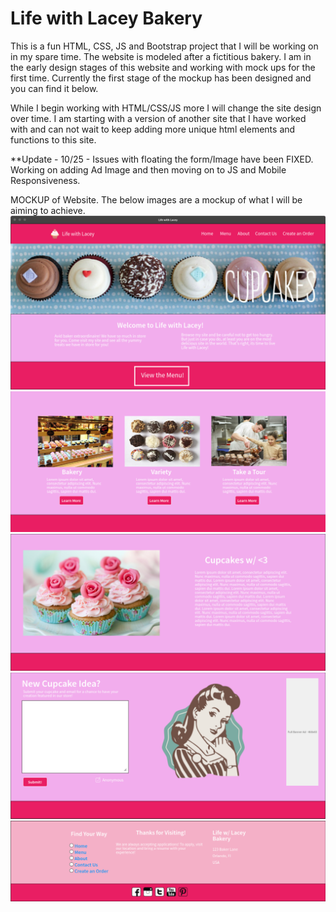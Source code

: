 # Life with Lacey Bakery

This is a fun HTML, CSS, JS and Bootstrap project that I will be working on in my spare time. The website is modeled after a fictitious 
bakery. I am in the early design stages of this website and working with mock ups for the first time. Currently the first stage
of the mockup has been designed and you can find it below. 

While I begin working with HTML/CSS/JS more I will change the site design over time. I am starting with a version of another site that I 
have worked with and can not wait to keep adding more unique html elements and functions to this site.

**Update - 10/25 - Issues with floating the form/Image have been FIXED. Working on adding Ad Image and then moving on to JS and Mobile Responsiveness.

MOCKUP of Website. The below images are a mockup of what I will be aiming to achieve. 
![alt text](https://github.com/abelberhane/LifewithLaceyBakery/blob/master/Images/Mockup/1.png?raw=true)
![alt text](https://github.com/abelberhane/LifewithLaceyBakery/blob/master/Images/Mockup/2.png?raw=true)
![alt text](https://github.com/abelberhane/LifewithLaceyBakery/blob/master/Images/Mockup/3.png?raw=true)
![alt text](https://github.com/abelberhane/LifewithLaceyBakery/blob/master/Images/Mockup/4.png?raw=true)
![alt text](https://github.com/abelberhane/LifewithLaceyBakery/blob/master/Images/Mockup/5.png?raw=true)
